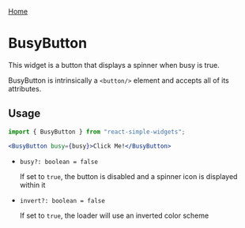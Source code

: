 [Home](../../../README.md)

# BusyButton

This widget is a button that displays a spinner when busy is true.

BusyButton is intrinsically a `<button/>` element and accepts all of its attributes.

## Usage

```jsx
import { BusyButton } from "react-simple-widgets";

<BusyButton busy={busy}>Click Me!</BusyButton>
```

-   `busy?: boolean = false`

    If set to `true`, the button is disabled and a spinner icon is displayed within it

-   `invert?: boolean = false`

    If set to `true`, the loader will use an inverted color scheme
